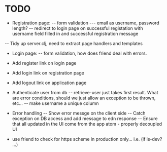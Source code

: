 # TODO

- Registration page:
-- form validation
--- email as username, password length?
-- redirect to login page on successful registation with username field filled in and successful registration message 

-- Tidy up server.clj, need to extract page handlers and templates

- Login page: 
-- form validation, how does friend deal with errors.

- Add register link on login page
- Add login link on registration page
- Add logout link on application page

- Authenticate user from db
-- retrieve-user just takes first result. What are error conditions, should we just allow an exception to be thrown, etc...
-- make username a unique column

- Error handling
-- Show error messge on the client side
-- Catch exception on DB access and add message to edn response
-- Ensure that all updated in the UI come from the app atom - properly decoupled UI

- use friend to check for https scheme in production only... i.e. (if is-dev? ...)
